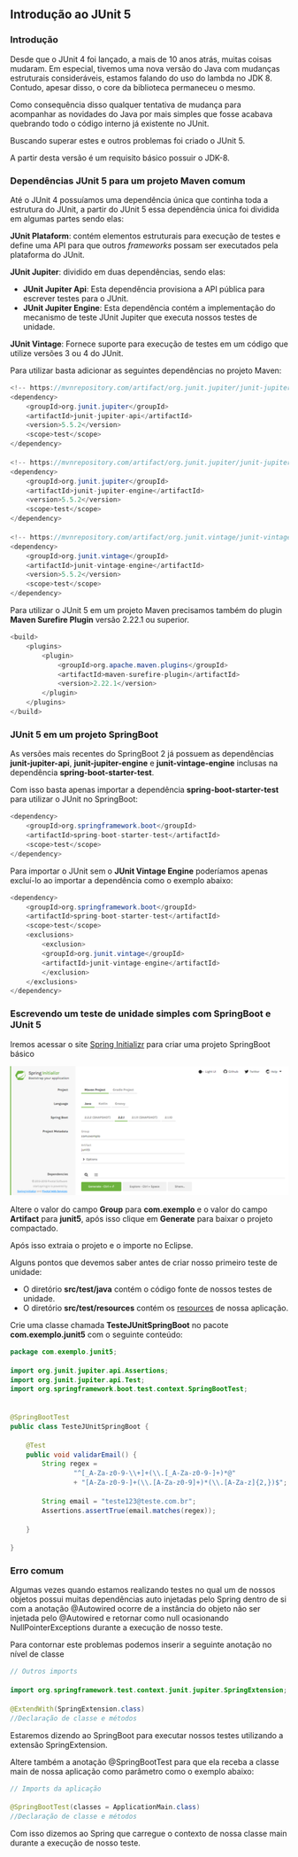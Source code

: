 ## Introdução ao JUnit 5



### Introdução

Desde que o JUnit 4 foi lançado, a mais de 10 anos atrás, muitas coisas mudaram.  Em especial, tivemos uma nova versão do Java com mudanças estruturais consideráveis, estamos falando do uso do lambda no JDK 8. Contudo, apesar disso, o core da biblioteca permaneceu o mesmo. 

Como consequência disso qualquer tentativa de mudança para acompanhar as novidades do Java por mais simples que fosse acabava quebrando todo o código interno já existente no JUnit.

Buscando superar estes e outros problemas foi criado o JUnit 5.

A partir desta versão é um requisito básico possuir o JDK-8.



### Dependências JUnit 5 para um projeto Maven comum

Até o JUnit 4 possuíamos uma dependência única que continha toda a estrutura do JUnit, a partir do JUnit 5 essa dependência única foi dividida em algumas partes sendo elas:

**JUnit Plataform**: contém elementos estruturais para execução de testes e define uma API para que outros *frameworks* possam ser executados pela plataforma do JUnit. 

**JUnit Jupiter**: dividido em duas dependências, sendo elas: 

* **JUnit Jupiter Api**: Esta dependência provisiona a API pública para escrever testes para o JUnit.
* **JUnit Jupiter Engine**: Esta dependência contém a implementação do mecanismo de teste JUnit Jupiter que executa nossos testes de unidade.

**JUnit Vintage**: Fornece suporte para execução de testes em um código que utilize versões 3 ou 4 do JUnit.

Para utilizar basta adicionar as seguintes dependências no projeto Maven:



```java
<!-- https://mvnrepository.com/artifact/org.junit.jupiter/junit-jupiter-api -->
<dependency>
    <groupId>org.junit.jupiter</groupId>
    <artifactId>junit-jupiter-api</artifactId>
    <version>5.5.2</version>
    <scope>test</scope>
</dependency>
		
<!-- https://mvnrepository.com/artifact/org.junit.jupiter/junit-jupiter-engine -->
<dependency>
    <groupId>org.junit.jupiter</groupId>
    <artifactId>junit-jupiter-engine</artifactId>
    <version>5.5.2</version>
    <scope>test</scope>
</dependency>

<!-- https://mvnrepository.com/artifact/org.junit.vintage/junit-vintage-engine -->
<dependency>
    <groupId>org.junit.vintage</groupId>
    <artifactId>junit-vintage-engine</artifactId>
    <version>5.5.2</version>
    <scope>test</scope>
</dependency>
```



Para utilizar o JUnit 5 em um projeto Maven precisamos também do plugin  **Maven Surefire Plugin** versão 2.22.1 ou superior.

```java
<build>
    <plugins>
        <plugin>
            <groupId>org.apache.maven.plugins</groupId>
            <artifactId>maven-surefire-plugin</artifactId>
            <version>2.22.1</version>
        </plugin>
    </plugins>
</build>
```



### JUnit 5 em um projeto SpringBoot

As versões mais recentes do SpringBoot 2 já possuem as dependências **junit-jupiter-api**, **junit-jupiter-engine** e **junit-vintage-engine** inclusas na dependência **spring-boot-starter-test**.

Com isso basta apenas importar a dependência **spring-boot-starter-test** para utilizar o JUnit no SpringBoot:

```java
<dependency>
	<groupId>org.springframework.boot</groupId>
	<artifactId>spring-boot-starter-test</artifactId>
	<scope>test</scope>
</dependency>
```



Para importar o JUnit sem o **JUnit Vintage Engine** poderíamos apenas excluí-lo ao importar a dependência como o exemplo abaixo:

```java
<dependency>
	<groupId>org.springframework.boot</groupId>
	<artifactId>spring-boot-starter-test</artifactId>
	<scope>test</scope>
	<exclusions>
		<exclusion>
		<groupId>org.junit.vintage</groupId>
		<artifactId>junit-vintage-engine</artifactId>
		</exclusion>
	</exclusions>
</dependency>
```





### Escrevendo um teste de unidade simples com SpringBoot e JUnit 5

Iremos acessar o site  [Spring Initializr](https://start.spring.io/) para criar uma projeto SpringBoot básico

<img src="./imagens/spring-initializr.PNG"/>

Altere o valor do campo **Group** para **com.exemplo** e o valor do campo **Artifact** para **junit5**, após isso clique em **Generate** para baixar o projeto compactado.

Após isso extraia o projeto e o importe no Eclipse.

Alguns pontos que devemos saber antes de criar nosso primeiro teste de unidade:

* O diretório  **src/test/java**  contém o código fonte de nossos testes de unidade.
* O diretório **src/test/resources**  contém os [resources](http://makble.com/what-is-the-srcmainresources-folder-for-in-java-project) de nossa aplicação.



Crie uma classe chamada **TesteJUnitSpringBoot** no pacote **com.exemplo.junit5** com o seguinte conteúdo:

```java
package com.exemplo.junit5;

import org.junit.jupiter.api.Assertions;
import org.junit.jupiter.api.Test;
import org.springframework.boot.test.context.SpringBootTest;


@SpringBootTest
public class TesteJUnitSpringBoot {
	
	@Test
	public void validarEmail() {
		String regex = 
		        "^[_A-Za-z0-9-\\+]+(\\.[_A-Za-z0-9-]+)*@"
		        + "[A-Za-z0-9-]+(\\.[A-Za-z0-9]+)*(\\.[A-Za-z]{2,})$";
		
		String email = "teste123@teste.com.br";
		Assertions.assertTrue(email.matches(regex));
		
	}
	
}
```

### Erro comum
Algumas vezes quando estamos realizando testes no qual um de nossos objetos possui muitas dependências auto injetadas pelo Spring dentro de si com a 
anotação @Autowired ocorre de a instância do objeto não ser injetada pelo @Autowired e retornar como null ocasionando NullPointerExceptions durante a 
execução de nosso teste.

Para contornar este problemas podemos inserir a seguinte anotação no nível de classe

```java
// Outros imports

import org.springframework.test.context.junit.jupiter.SpringExtension;

@ExtendWith(SpringExtension.class)
//Declaração de classe e métodos

```
Estaremos dizendo ao SpringBoot para executar nossos testes utilizando a extensão SpringExtension. 

Altere também a anotação @SpringBootTest para que ela receba a classe main de nossa aplicação como parâmetro como o exemplo abaixo:
```java
// Imports da aplicação

@SpringBootTest(classes = ApplicationMain.class)
//Declaração de classe e métodos

```

Com isso dizemos ao Spring que carregue o contexto de nossa classe main durante a execução de nosso teste.
